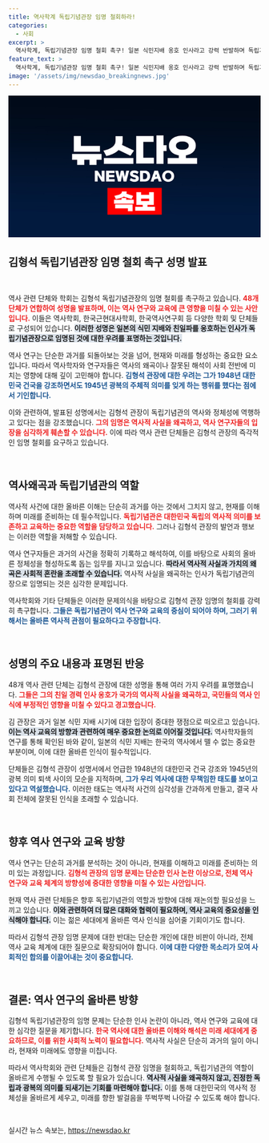 ```yaml
---
title: 역사학계 독립기념관장 임명 철회하라!
categories:
  - 사회
excerpt: >
  역사학계, 독립기념관장 임명 철회 촉구! 일본 식민지배 옹호 인사라고 강력 반발하며 독립기념관의 정체성과 역사 훼손 우려를 드러냈습니다. 클릭해서 자세히 알아보세요!
feature_text: >
  역사학계, 독립기념관장 임명 철회 촉구! 일본 식민지배 옹호 인사라고 강력 반발하며 독립기념관의 정체성과 역사 훼손 우려를 드러냈습니다. 클릭해서 자세히 알아보세요!
image: '/assets/img/newsdao_breakingnews.jpg'
---
```


<p><img src="/assets/img/newsdao_breakingnews.jpg" alt="koreaapp 속보" /></p>

<h2 data-ke-size="size26">김형석 독립기념관장 임명 철회 촉구 성명 발표</h2>

<p data-ke-size="size16">&nbsp;</p>

<p>역사 관련 단체와 학회는 김형석 독립기념관장의 임명 철회를 촉구하고 있습니다. <b><span style="color: #ee2323;">48개 단체가 연합하여 성명을 발표하며, 이는 역사 연구와 교육에 큰 영향을 미칠 수 있는 사안입니다.</span></b> 이들은 역사학회, 한국근현대사학회, 한국역사연구회 등 다양한 학회 및 단체들로 구성되어 있습니다. <b><span style="background-color: #21538527;">이러한 성명은 일본의 식민 지배와 친일파를 옹호하는 인사가 독립기념관장으로 임명된 것에 대한 우려를 표명하는 것입니다.</span></b> </p>

<p>역사 연구는 단순한 과거를 되돌아보는 것을 넘어, 현재와 미래를 형성하는 중요한 요소입니다. 따라서 역사학자와 연구자들은 역사의 왜곡이나 잘못된 해석이 사회 전반에 미치는 영향에 대해 깊이 고민해야 합니다. <b><span style="color: #1a5490;">김형석 관장에 대한 우려는 그가 1948년 대한민국 건국을 강조하면서도 1945년 광복의 주체적 의미를 잊게 하는 행위를 했다는 점에서 기인합니다.</span></b></p>

<p>이와 관련하여, 발표된 성명에서는 김형석 관장이 독립기념관의 역사와 정체성에 역행하고 있다는 점을 강조했습니다. <b><span style="color: #ee2323;">그의 임명은 역사적 사실을 왜곡하고, 역사 연구자들의 입장을 심각하게 훼손할 수 있습니다.</span></b> 이에 따라 역사 관련 단체들은 김형석 관장의 즉각적인 임명 철회를 요구하고 있습니다.</p>

<p data-ke-size="size16">&nbsp;</p>

<h2 data-ke-size="size26">역사왜곡과 독립기념관의 역할</h2>

<p>역사적 사건에 대한 올바른 이해는 단순히 과거를 아는 것에서 그치지 않고, 현재를 이해하며 미래를 준비하는 데 필수적입니다. <b><span style="color: #ee2323;">독립기념관은 대한민국 독립의 역사적 의미를 보존하고 교육하는 중요한 역할을 담당하고 있습니다.</span></b> 그러나 김형석 관장의 발언과 행보는 이러한 역할을 저해할 수 있습니다. </p>

<p>역사 연구자들은 과거의 사건을 정확히 기록하고 해석하여, 이를 바탕으로 사회의 올바른 정체성을 형성하도록 돕는 임무를 지니고 있습니다. <b><span style="background-color: #21538527;">따라서 역사적 사실과 가치의 왜곡은 사회적 혼란을 초래할 수 있습니다.</span></b> 역사적 사실을 왜곡하는 인사가 독립기념관의 장으로 임명되는 것은 심각한 문제입니다.</p>

<p>역사학회와 기타 단체들은 이러한 문제의식을 바탕으로 김형석 관장 임명의 철회를 강력히 촉구합니다. <b><span style="color: #1a5490;">그들은 독립기념관이 역사 연구와 교육의 중심이 되어야 하며, 그러기 위해서는 올바른 역사적 관점이 필요하다고 주장합니다.</span></b></p>

<p data-ke-size="size16">&nbsp;</p>

<h2 data-ke-size="size26">성명의 주요 내용과 표명된 반응</h2>

<p>48개 역사 관련 단체는 김형석 관장에 대한 성명을 통해 여러 가지 우려를 표명했습니다. <b><span style="color: #ee2323;">그들은 그의 친일 경력 인사 옹호가 국가의 역사적 사실을 왜곡하고, 국민들의 역사 인식에 부정적인 영향을 미칠 수 있다고 경고했습니다.</span></b></p>

<p>김 관장은 과거 일본 식민 지배 시기에 대한 입장이 중대한 쟁점으로 떠오르고 있습니다. <b><span style="background-color: #21538527;">이는 역사 교육의 방향과 관련하여 매우 중요한 논의로 이어질 것입니다.</span></b> 역사학자들의 연구를 통해 확인된 바와 같이, 일본의 식민 지배는 한국의 역사에서 뗄 수 없는 중요한 부분이며, 이에 대한 올바른 인식이 필수적입니다.</p>

<p>단체들은 김형석 관장이 성명서에서 언급한 1948년의 대한민국 건국 강조와 1945년의 광복 의미 퇴색 사이의 모순을 지적하며, <b><span style="color: #1a5490;">그가 우리 역사에 대한 무책임한 태도를 보이고 있다고 역설했습니다.</span></b> 이러한 태도는 역사적 사건의 심각성을 간과하게 만들고, 결국 사회 전체에 잘못된 인식을 초래할 수 있습니다.</p>

<p data-ke-size="size16">&nbsp;</p>

<h2 data-ke-size="size26">향후 역사 연구와 교육 방향</h2>

<p>역사 연구는 단순히 과거를 분석하는 것이 아니라, 현재를 이해하고 미래를 준비하는 의미 있는 과정입니다. <b><span style="color: #ee2323;">김형석 관장의 임명 문제는 단순한 인사 논란 이상으로, 전체 역사 연구와 교육 체계의 방향성에 중대한 영향을 미칠 수 있는 사안입니다.</span></b> </p>

<p>현재 역사 관련 단체들은 향후 독립기념관의 역할과 방향에 대해 재논의할 필요성을 느끼고 있습니다. <b><span style="background-color: #21538527;">이와 관련하여 더 많은 대화와 협력이 필요하며, 역사 교육의 중요성을 인식해야 합니다.</span></b> 이는 젊은 세대에게 올바른 역사 인식을 심어줄 기회이기도 합니다.</p>

<p>따라서 김형석 관장 임명 문제에 대한 반대는 단순한 개인에 대한 비판이 아니라, 전체 역사 교육 체계에 대한 질문으로 확장되어야 합니다. <b><span style="color: #1a5490;">이에 대한 다양한 목소리가 모여 사회적인 합의를 이끌어내는 것이 중요합니다.</span></b></p>

<p data-ke-size="size16">&nbsp;</p>

<h2 data-ke-size="size26">결론: 역사 연구의 올바른 방향</h2>

<p>김형석 독립기념관장의 임명 문제는 단순한 인사 논란이 아니라, 역사 연구와 교육에 대한 심각한 질문을 제기합니다. <b><span style="color: #ee2323;">한국 역사에 대한 올바른 이해와 해석은 미래 세대에게 중요하므로, 이를 위한 사회적 노력이 필요합니다.</span></b> 역사적 사실은 단순히 과거의 일이 아니라, 현재와 미래에도 영향을 미칩니다.</p>

<p>따라서 역사학회와 관련 단체들은 김형석 관장 임명을 철회하고, 독립기념관의 역할이 올바르게 수행될 수 있도록 할 필요가 있습니다. <b><span style="background-color: #21538527;">역사적 사실을 왜곡하지 않고, 진정한 독립과 광복의 의미를 되새기는 기회를 마련해야 합니다.</span></b> 이를 통해 대한민국의 역사적 정체성을 올바르게 세우고, 미래를 향한 발걸음을 뚜벅뚜벅 나아갈 수 있도록 해야 합니다.</p>

<p data-ke-size="size16">&nbsp;</p>
실시간 뉴스 속보는, <a href="https://newsdao.kr" rel="dofollow">https://newsdao.kr</a>


